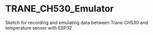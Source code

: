 # TRANE_CH530_Emulator
Sketch for recording and emulating data between Trane CH530 and temperature sensor with ESP32
